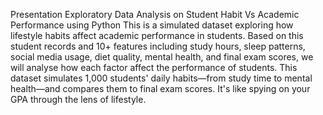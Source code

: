 Presentation 
Exploratory Data Analysis on Student Habit Vs Academic Performance using Python
This is a simulated dataset exploring how lifestyle habits affect academic performance in students. Based on this student records and 10+ features including study hours, sleep patterns, social media usage, diet quality, mental health, and final exam scores, we will analyse how each factor affect the performance of students. This dataset simulates 1,000 students' daily habits—from study time to mental health—and compares them to final exam scores. It's like spying on your GPA through the lens of lifestyle.
